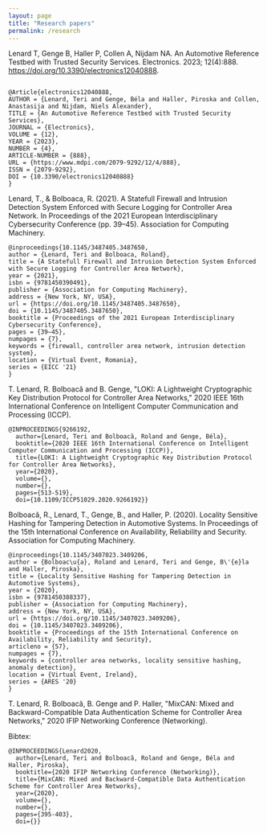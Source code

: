 ```yaml
---
layout: page
title: "Research papers"
permalink: /research
---
```


Lenard T, Genge B, Haller P, Collen A, Nijdam NA. An Automotive Reference Testbed with Trusted Security Services. Electronics. 2023; 12(4):888. https://doi.org/10.3390/electronics12040888.

```

@Article{electronics12040888,
AUTHOR = {Lenard, Teri and Genge, Béla and Haller, Piroska and Collen, Anastasija and Nijdam, Niels Alexander},
TITLE = {An Automotive Reference Testbed with Trusted Security Services},
JOURNAL = {Electronics},
VOLUME = {12},
YEAR = {2023},
NUMBER = {4},
ARTICLE-NUMBER = {888},
URL = {https://www.mdpi.com/2079-9292/12/4/888},
ISSN = {2079-9292},
DOI = {10.3390/electronics12040888}
}
```

Lenard, T., & Bolboaca, R. (2021). A Statefull Firewall and Intrusion Detection System Enforced with Secure Logging for Controller Area Network. In Proceedings of the 2021 European Interdisciplinary Cybersecurity Conference (pp. 39–45). Association for Computing Machinery.


```
@inproceedings{10.1145/3487405.3487650,
author = {Lenard, Teri and Bolboaca, Roland},
title = {A Statefull Firewall and Intrusion Detection System Enforced with Secure Logging for Controller Area Network},
year = {2021},
isbn = {9781450390491},
publisher = {Association for Computing Machinery},
address = {New York, NY, USA},
url = {https://doi.org/10.1145/3487405.3487650},
doi = {10.1145/3487405.3487650},
booktitle = {Proceedings of the 2021 European Interdisciplinary Cybersecurity Conference},
pages = {39–45},
numpages = {7},
keywords = {firewall, controller area network, intrusion detection system},
location = {Virtual Event, Romania},
series = {EICC '21}
}
```

T. Lenard, R. Bolboacă and B. Genge, "LOKI: A Lightweight Cryptographic Key Distribution Protocol for Controller Area Networks," 2020 IEEE 16th International Conference on Intelligent Computer Communication and Processing (ICCP).

```
@INPROCEEDINGS{9266192,
  author={Lenard, Teri and Bolboacă, Roland and Genge, Béla},
  booktitle={2020 IEEE 16th International Conference on Intelligent Computer Communication and Processing (ICCP)}, 
  title={LOKI: A Lightweight Cryptographic Key Distribution Protocol for Controller Area Networks}, 
  year={2020},
  volume={},
  number={},
  pages={513-519},
  doi={10.1109/ICCP51029.2020.9266192}}

```

Bolboacă, R., Lenard, T., Genge, B., and Haller, P. (2020). Locality Sensitive Hashing for Tampering Detection in Automotive Systems. In Proceedings of the 15th International Conference on Availability, Reliability and Security. Association for Computing Machinery.

```
@inproceedings{10.1145/3407023.3409206,
author = {Bolboac\u{a}, Roland and Lenard, Teri and Genge, B\'{e}la and Haller, Piroska},
title = {Locality Sensitive Hashing for Tampering Detection in Automotive Systems},
year = {2020},
isbn = {9781450388337},
publisher = {Association for Computing Machinery},
address = {New York, NY, USA},
url = {https://doi.org/10.1145/3407023.3409206},
doi = {10.1145/3407023.3409206},
booktitle = {Proceedings of the 15th International Conference on Availability, Reliability and Security},
articleno = {57},
numpages = {7},
keywords = {controller area networks, locality sensitive hashing, anomaly detection},
location = {Virtual Event, Ireland},
series = {ARES '20}
}
```

T. Lenard, R. Bolboacă, B. Genge and P. Haller, "MixCAN: Mixed and Backward-Compatible Data Authentication Scheme for Controller Area Networks," 2020 IFIP Networking Conference (Networking).

Bibtex:

```
@INPROCEEDINGS{Lenard2020,
  author={Lenard, Teri and Bolboacă, Roland and Genge, Béla and Haller, Piroska},
  booktitle={2020 IFIP Networking Conference (Networking)}, 
  title={MixCAN: Mixed and Backward-Compatible Data Authentication Scheme for Controller Area Networks}, 
  year={2020},
  volume={},
  number={},
  pages={395-403},
  doi={}}
```
